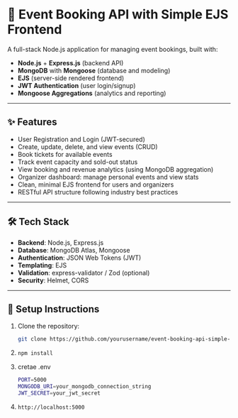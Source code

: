 # 📅 Event Booking API with Simple EJS Frontend

A full-stack Node.js application for managing event bookings, built with:

- **Node.js** + **Express.js** (backend API)
- **MongoDB** with **Mongoose** (database and modeling)
- **EJS** (server-side rendered frontend)
- **JWT Authentication** (user login/signup)
- **Mongoose Aggregations** (analytics and reporting)

---

## ✨ Features

- User Registration and Login (JWT-secured)
- Create, update, delete, and view events (CRUD)
- Book tickets for available events
- Track event capacity and sold-out status
- View booking and revenue analytics (using MongoDB aggregation)
- Organizer dashboard: manage personal events and view stats
- Clean, minimal EJS frontend for users and organizers
- RESTful API structure following industry best practices

---

## 🛠️ Tech Stack

- **Backend**: Node.js, Express.js
- **Database**: MongoDB Atlas, Mongoose
- **Authentication**: JSON Web Tokens (JWT)
- **Templating**: EJS
- **Validation**: express-validator / Zod (optional)
- **Security**: Helmet, CORS

---



## 🚀 Setup Instructions

1. Clone the repository:
   ```bash
   git clone https://github.com/yourusername/event-booking-api-simple-ejs-frontend.git

2. ```bash
   npm install
3. cretae .env
   ```bash
   PORT=5000
   MONGODB_URI=your_mongodb_connection_string
   JWT_SECRET=your_jwt_secret
5. ```bash
   http://localhost:5000



